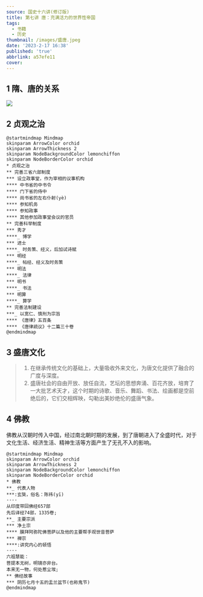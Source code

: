 ```yaml
---
source: 国史十六讲(修订版)
title: 第七讲 唐：充满活力的世界性帝国
tags:
  - 书籍
  - 历史
thumbnail: /images/盛唐.jpeg
date: '2023-2-17 16:38'
published: 'true'
abbrlink: a57efe11
cover:
---
```

## 1 隋、唐的关系


![](https://mermaid.ink/svg/pako:eNptkk9r2zAYxr9K0UkGJ9iWLf857DB23Wk7DV3c2m0NjR1SG5aFQLJlFJaRtXR0oV0GhaQtabcFsoNHD7kM9kEW2e23mGTFI4z6YOuVHv_eR4_UAluR5wMH7DTc-u7G88ckJHHgqTCfdulgkvdv6NfxcnEukZiv7CebQkjH1_TiViXhBnsCT4fL9A2dzGlvIXEdZ-gVFd6f9rOTA5qOstEVHZ0Wa37oPYDSShSC9OzsPxRiKAKy0SAbfoGbvw_DHYmAdRhzrFQqj9hHhXeT3v1wTt_eLNNbSUxqUADz6UU2-yAm8QMmUNlQYw3p-0_06CobDph9-u2A7SP7fiyVNhlyfFnajEU63Ey8slP00NYLtF7oojAg31T6jmH5LvmKIYZCZgirXLVMT7LZkfBuc43J081fd1bp_lwUEL0QmGIoIGbxtqCIhGn_ZWCzVOnhj3zQ5za60z-d7t3nzqrsfYTNX9ehSJoHXCZSHOgqkflMkFhgJAQyqPmNmht47EK1eFIExLt-zSfAYUPP33aTvZgAEraZ1E3i6Fkz3AJO3Eh8GSR1z439J4HLTqQGnG13b5_N1t0QOC3wEjiqrVZNxTZs09SwiTXNlEETOEipGoalG9jCOkK6ZbVl8CqKGEGpmraONKwhjDWMsKLKwPeCOGo8FXe-uPpFixfFD9xH-y9xHkir)

## 2 贞观之治

```plantuml
@startmindmap Mindmap
skinparam ArrowColor orchid
skinparam ArrowThickness 2
skinparam NodeBackgroundColor lemonchiffon
skinparam NodeBorderColor orchid
* 贞观之治
** 完善三省六部制度
*** 设立政事堂，作为宰相的议事机构
**** 中书省的中书令
**** 门下省的侍中
**** 尚书省的左右仆射(yè)
**** 参知机务
**** 参知政事
**** 其他参加政事堂会议的官员
** 完善科举制度
*** 秀才
****_ 博学
*** 进士
****_ 时务策、经义，后加试诗赋
*** 明经
****_ 帖经、经义及时务策
*** 明法
****_ 法律
*** 明书
****_ 书法
*** 明算
****_ 算学
** 完善法制建设
***_ 以宽仁、慎刑为宗旨
**** 《唐律》五百条
**** 《唐律疏议》十二篇三十卷
@endmindmap
```

## 3 盛唐文化

>1. 在继承传统文化的基础上，大量吸收外来文化，为唐文化提供了融合的广度与深度。
>2. 盛唐社会的自由开放、放任自流，艺坛的思想奔涌、百花齐放，培育了一大批艺术天才，这个时期的诗歌、音乐、舞蹈、书法、绘画都是空前绝后的，它们交相辉映，勾勒出美妙绝伦的盛唐气象。

## 4 佛教

佛教从汉朝时传入中国，经过南北朝时期的发展，到了唐朝进入了全盛时代，对于文化生活、经济生活、精神生活等方面产生了无孔不入的影响。

```plantuml
@startmindmap Mindmap
skinparam ArrowColor orchid
skinparam ArrowThickness 2
skinparam NodeBackgroundColor lemonchiffon
skinparam NodeBorderColor orchid
* 佛教
**_ 代表人物
***:玄奘，俗名：陈祎(yī)
----
从印度带回佛经657部
先后译经74部，1335卷;
**_ 主要宗派
*** 净土宗
**** 膜拜阿弥陀佛菩萨以及他的主要帮手观世音菩萨
*** 禅宗
****:讲究内心的顿悟
----
六祖慧能：
菩提本无树，明镜亦非台。
本来无一物，何处惹尘埃;
** 佛经故事
*** 阴历七月十五的盂兰盆节(也称鬼节)
@endmindmap
```
